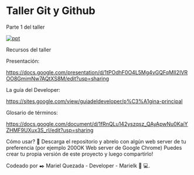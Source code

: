# Taller Git y Github

Parte 1 del taller

<a href="https://ibb.co/CMX9S3J"><img src="https://i.ibb.co/Sd1mZ4Q/ppt.png" alt="ppt" border="0"></a>

Recursos del taller 

Presentación: 

https://docs.google.com/presentation/d/1tPOdhF0O4L5Mg4vGQFqMII2IVROO8GmimNw7AQtXS8M/edit?usp=sharing

La guía del Developer:

https://sites.google.com/view/guiadeldeveloper/p%C3%A1gina-principal

Glosario de términos:

https://docs.google.com/document/d/1fRnQLu142yszqsz_QAyApwNu0KaiYZHMF9UXux3S_rI/edit?usp=sharing


Cómo usar? 🔧 
Descarga el repositorio y abrelo con algún web server de tu preferencia (por ejemplo 200OK Web server de Google Chrome) Puedes crear tu propia versión de este proyecto y luego compartirlo!

Codeado por ✒️ Mariel Quezada - Developer - Marielk 👩 💻.
